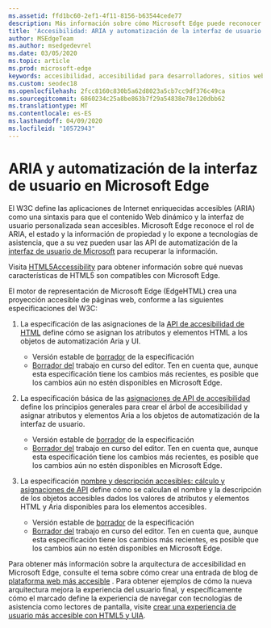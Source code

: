 ```yaml
---
ms.assetid: ffd1bc60-2ef1-4f11-8156-b63544cede77
description: Más información sobre cómo Microsoft Edge puede reconocer la información ARIA y, a continuación, exponerla en tecnologías de asistencia que pueden usar las API de automatización de la interfaz de usuario de Microsoft.
title: 'Accesibilidad: ARIA y automatización de la interfaz de usuario'
author: MSEdgeTeam
ms.author: msedgedevrel
ms.date: 03/05/2020
ms.topic: article
ms.prod: microsoft-edge
keywords: accesibilidad, accesibilidad para desarrolladores, sitios web accesibles, Edge, desarrollo web, ARIA, desarrollador, UIA, automatización de la interfaz de usuario
ms.custom: seodec18
ms.openlocfilehash: 2fcc8160c830b5a62d8023a5cb7cc9df376c49ca
ms.sourcegitcommit: 6860234c25a8be863b7f29a54838e78e120dbb62
ms.translationtype: MT
ms.contentlocale: es-ES
ms.lasthandoff: 04/09/2020
ms.locfileid: "10572943"
---
```

# ARIA y automatización de la interfaz de usuario en Microsoft Edge

El W3C define las aplicaciones de Internet enriquecidas accesibles (ARIA) como una sintaxis para que el contenido Web dinámico y la interfaz de usuario personalizada sean accesibles. Microsoft Edge reconoce el rol de ARIA, el estado y la información de propiedad y lo expone a tecnologías de asistencia, que a su vez pueden usar las API de automatización de la [interfaz de usuario de Microsoft](https://blogs.msdn.microsoft.com/winuiautomation/) para recuperar la información.

Visita [HTML5Accessibility](https://html5accessibility.com) para obtener información sobre qué nuevas características de HTML5 son compatibles con Microsoft Edge.

El motor de representación de Microsoft Edge (EdgeHTML) crea una proyección accesible de páginas web, conforme a las siguientes especificaciones del W3C:

1. La especificación de las asignaciones de la [API de accesibilidad de HTML](https://w3.org/TR/html-aam-1.0/) define cómo se asignan los atributos y elementos HTML a los objetos de automatización Aria y UI.
   * Versión estable de [borrador](https://w3.org/TR/html-aam-1.0/) de la especificación
   * [Borrador del](https://w3c.github.io/html-aam/) trabajo en curso del editor. Ten en cuenta que, aunque esta especificación tiene los cambios más recientes, es posible que los cambios aún no estén disponibles en Microsoft Edge.


2. La especificación básica de las [asignaciones de API de accesibilidad](https://w3.org/TR/core-aam-1.1/) define los principios generales para crear el árbol de accesibilidad y asignar atributos y elementos Aria a los objetos de automatización de la interfaz de usuario.
   * Versión estable de [borrador](https://w3.org/TR/core-aam-1.1/) de la especificación
   * [Borrador del](https://w3c.github.io/core-aam/) trabajo en curso del editor. Ten en cuenta que, aunque esta especificación tiene los cambios más recientes, es posible que los cambios aún no estén disponibles en Microsoft Edge.  

3. La especificación [nombre y descripción accesibles: cálculo y asignaciones de API](https://w3.org/TR/accname-aam-1.1/) define cómo se calculan el nombre y la descripción de los objetos accesibles dados los valores de atributos y elementos HTML y Aria disponibles para los elementos accesibles.
   * Versión estable de [borrador](https://w3.org/TR/accname-aam-1.1/) de la especificación  
   * [Borrador del](https://w3c.github.io/accname/) trabajo en curso del editor. Ten en cuenta que, aunque esta especificación tiene los cambios más recientes, es posible que los cambios aún no estén disponibles en Microsoft Edge.   

Para obtener más información sobre la arquitectura de accesibilidad en Microsoft Edge, consulte el tema sobre cómo crear una entrada de blog de [plataforma web más accesible](https://blogs.windows.com/msedgedev/2016/04/20/building-a-more-accessible-web-platform/) .  Para obtener ejemplos de cómo la nueva arquitectura mejora la experiencia del usuario final, y específicamente cómo el marcado define la experiencia de navegar con tecnologías de asistencia como lectores de pantalla, visite [crear una experiencia de usuario más accesible con HTML5 y UIA](https://blogs.windows.com/msedgedev/2016/05/12/accessible-ux-with-html5-and-uia/).
